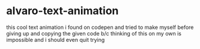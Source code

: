# alvaro-text-animation
this cool text animation i found on codepen and tried to make myself before giving up and copying the given code b/c thinking of this on my own is impossible and i should even quit trying

